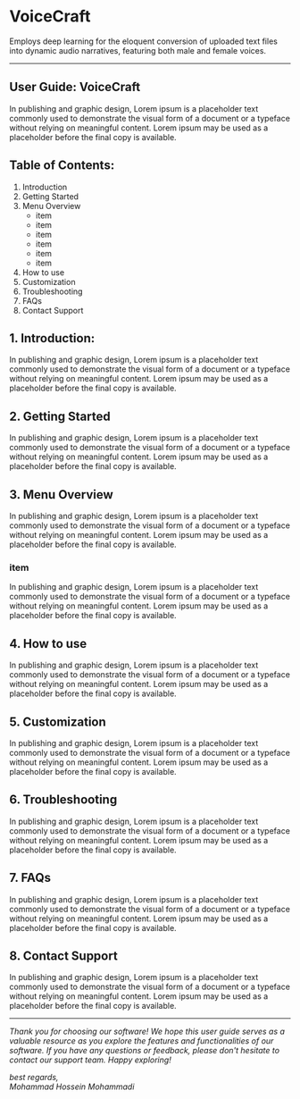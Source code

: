 # VoiceCraft
Employs deep learning for the eloquent conversion of uploaded text files into dynamic audio narratives, featuring both male and female voices.

---

## User Guide: VoiceCraft

In publishing and graphic design, Lorem ipsum is a placeholder text commonly used to demonstrate the visual form of a document or a typeface without relying on meaningful content. Lorem ipsum may be used as a placeholder before the final copy is available.

## Table of Contents:
1. Introduction
2. Getting Started
3. Menu Overview
   - item
   - item
   - item
   - item
   - item
   - item
4. How to use
5. Customization
6. Troubleshooting
7. FAQs
8. Contact Support



## 1. Introduction:
In publishing and graphic design, Lorem ipsum is a placeholder text commonly used to demonstrate the visual form of a document or a typeface without relying on meaningful content. Lorem ipsum may be used as a placeholder before the final copy is available.

## 2. Getting Started
In publishing and graphic design, Lorem ipsum is a placeholder text commonly used to demonstrate the visual form of a document or a typeface without relying on meaningful content. Lorem ipsum may be used as a placeholder before the final copy is available.

## 3. Menu Overview
In publishing and graphic design, Lorem ipsum is a placeholder text commonly used to demonstrate the visual form of a document or a typeface without relying on meaningful content. Lorem ipsum may be used as a placeholder before the final copy is available.

### item
In publishing and graphic design, Lorem ipsum is a placeholder text commonly used to demonstrate the visual form of a document or a typeface without relying on meaningful content. Lorem ipsum may be used as a placeholder before the final copy is available.

## 4. How to use
In publishing and graphic design, Lorem ipsum is a placeholder text commonly used to demonstrate the visual form of a document or a typeface without relying on meaningful content. Lorem ipsum may be used as a placeholder before the final copy is available.

## 5. Customization
In publishing and graphic design, Lorem ipsum is a placeholder text commonly used to demonstrate the visual form of a document or a typeface without relying on meaningful content. Lorem ipsum may be used as a placeholder before the final copy is available.

## 6. Troubleshooting
In publishing and graphic design, Lorem ipsum is a placeholder text commonly used to demonstrate the visual form of a document or a typeface without relying on meaningful content. Lorem ipsum may be used as a placeholder before the final copy is available.

## 7. FAQs
In publishing and graphic design, Lorem ipsum is a placeholder text commonly used to demonstrate the visual form of a document or a typeface without relying on meaningful content. Lorem ipsum may be used as a placeholder before the final copy is available.

## 8. Contact Support
In publishing and graphic design, Lorem ipsum is a placeholder text commonly used to demonstrate the visual form of a document or a typeface without relying on meaningful content. Lorem ipsum may be used as a placeholder before the final copy is available.

---

<i>Thank you for choosing our software! We hope this user guide serves as a valuable resource as you explore the features and functionalities of our software. If you have any questions or feedback, please don't hesitate to contact our support team. Happy exploring!

best regards,<br>
Mohammad Hossein Mohammadi</i>
